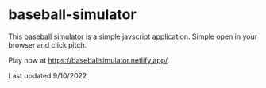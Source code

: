 # baseball-simulator
This baseball simulator is a simple javscript application. Simple open in your browser and click pitch.

Play now at https://baseballsimulator.netlify.app/.

Last updated 9/10/2022
